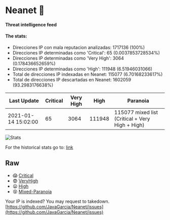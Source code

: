 # Neanet :hocho:
#### Threat intelligence feed
#### The stats:

- Direcciones IP con mala reputacion analizadas: 1717136 (100%)
- Direcciones IP determinadas como 'Critical':  65 (0.0037853728534%)
- Direcciones IP determinadas como 'Very High':  3064 (0.178436652659%)
- Direcciones IP determinadas como 'High':  111948 (6.51946031066)
- Total de direcciones IP indexadas en Neanet:  115077 (6.70168233617%)
- Total de direcciones IP descartadas en Neanet:  1602059 (93.2983176638%)

| Last Update | Critical | Very High | High | Paranoia |
| --- | --- | --- | --- | --- |
| 2021-01-14 15:02:00 | 65 | 3064 | 111948 | 115077 mixed list (Critical + Very High + High)|

![Stats](https://docs.google.com/spreadsheets/d/e/2PACX-1vSnaNMIXVabIpDJjufMlzH7poXnshF3mgd8Is1g9ytUEzVsP5my4Trn8f-xkoLLQ38xpL3HtmUexLo6/pubchart?oid=501124687&format=image)

For the historical stats go to: [link](/stats.csv)
## Raw
- :scream: [Critical](https://raw.githubusercontent.com/JavaGarcia/Neanet/master/blacklists/neanet_critical.txt)
- :fearful: [VeryHigh](https://raw.githubusercontent.com/JavaGarcia/Neanet/master/blacklists/neanet_veryHigh.txtt)
- :frowning: [High](https://raw.githubusercontent.com/JavaGarcia/Neanet/master/blacklists/neanet_high.txt)
- :dizzy_face: [Mixed-Paranoia](https://raw.githubusercontent.com/JavaGarcia/Neanet/master/blacklists/neanet_all.txt)


Your IP is indexed? You may request to takedown. [https://github.com/JavaGarcia/Neanet/issues](https://github.com/JavaGarcia/Neanet/issues)






































































































































































































































































































































































































































































































































































































































































































































































































































































































































































































































































































































































































































































































































































































































































































































































































































































































































































































































































































































































































































































































































































































































































































































































































































































































































































































































































































































































































































































































































































































































































































































































































































































































































































































































































































































































































































